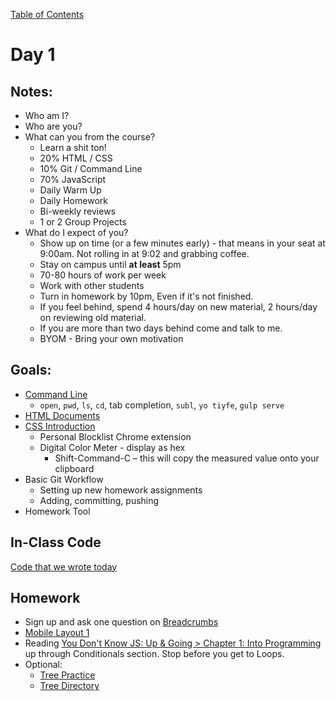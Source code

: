[Table of Contents](/README.md)

# Day 1

## Notes:
- Who am I?
- Who are you?
- What can you from the course?
	- Learn a shit ton!
	- 20% HTML / CSS
	- 10% Git / Command Line
	- 70% JavaScript
	- Daily Warm Up
	- Daily Homework
	- Bi-weekly reviews
	- 1 or 2 Group Projects
- What do I expect of you?
	- Show up on time (or a few minutes early) - that means in your seat at 9:00am. Not rolling in at 9:02 and grabbing coffee.
	- Stay on campus until **at least** 5pm
	- 70-80 hours of work per week
	- Work with other students
	- Turn in homework by 10pm, Even if it's not finished.
	- If you feel behind, spend 4 hours/day on new material, 2 hours/day on reviewing old material.
	- If you are more than two days behind come and talk to me.
	- BYOM - Bring your own motivation

## Goals:
* [Command Line](/units/command-line/README.md)
	- `open`, `pwd`, `ls`, `cd`, tab completion, `subl`, `yo tiyfe`, `gulp serve`
* [HTML Documents](/units/html-documents/README.md)
* [CSS Introduction](/units/css-introduction/README.md)
	* Personal Blocklist Chrome extension
	* Digital Color Meter - display as hex
		* Shift-Command-C – this will copy the measured value onto your clipboard
* Basic Git Workflow
	* Setting up new homework assignments
	* Adding, committing, pushing
* Homework Tool

## In-Class Code
[Code that we wrote today](/notes/day-01/code)

## Homework
* Sign up and ask one question on [Breadcrumbs](http://tiy.breadcrumbsqa.com/)
* [Mobile Layout 1]()
* Reading [You Don't Know JS: Up & Going > Chapter 1: Into Programming](https://github.com/getify/You-Dont-Know-JS/blob/master/up%20&%20going/ch1.md) up through Conditionals section. Stop before you get to Loops.
* Optional:
	* [Tree Practice](https://github.com/TIY-Austin-Front-End-Engineering/tree-practice)
	* [Tree Directory](https://github.com/TIY-Austin-Front-End-Engineering/tree-directory)